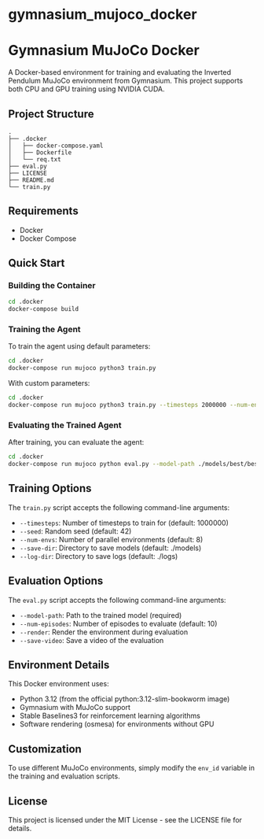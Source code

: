 # gymnasium_mujoco_docker

# Gymnasium MuJoCo Docker

A Docker-based environment for training and evaluating the Inverted Pendulum MuJoCo environment from Gymnasium. This project supports both CPU and GPU training using NVIDIA CUDA.

## Project Structure

```
.
├── .docker
│   ├── docker-compose.yaml
│   ├── Dockerfile
│   └── req.txt
├── eval.py
├── LICENSE
├── README.md
└── train.py
```

## Requirements

- Docker
- Docker Compose

## Quick Start

### Building the Container

```bash
cd .docker
docker-compose build
```

### Training the Agent

To train the agent using default parameters:

```bash
cd .docker
docker-compose run mujoco python3 train.py
```

With custom parameters:

```bash
cd .docker
docker-compose run mujoco python3 train.py --timesteps 2000000 --num-envs 4
```

### Evaluating the Trained Agent

After training, you can evaluate the agent:

```bash
cd .docker
docker-compose run mujoco python eval.py --model-path ./models/best/best_model.zip --num-episodes 2 --render --save-video
```


## Training Options

The `train.py` script accepts the following command-line arguments:

- `--timesteps`: Number of timesteps to train for (default: 1000000)
- `--seed`: Random seed (default: 42)
- `--num-envs`: Number of parallel environments (default: 8)
- `--save-dir`: Directory to save models (default: ./models)
- `--log-dir`: Directory to save logs (default: ./logs)

## Evaluation Options

The `eval.py` script accepts the following command-line arguments:

- `--model-path`: Path to the trained model (required)
- `--num-episodes`: Number of episodes to evaluate (default: 10)
- `--render`: Render the environment during evaluation
- `--save-video`: Save a video of the evaluation

## Environment Details

This Docker environment uses:
- Python 3.12 (from the official python:3.12-slim-bookworm image)
- Gymnasium with MuJoCo support
- Stable Baselines3 for reinforcement learning algorithms
- Software rendering (osmesa) for environments without GPU

## Customization

To use different MuJoCo environments, simply modify the `env_id` variable in the training and evaluation scripts.

## License

This project is licensed under the MIT License - see the LICENSE file for details.